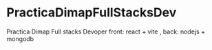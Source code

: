# PracticaDimapFullStacksDev
Practica Dimap Full stacks Devoper front: react + vite , back: nodejs + mongodb
